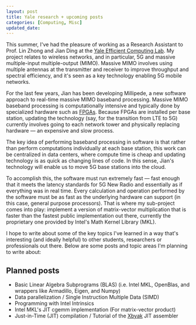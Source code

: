```yaml
---
layout: post
title: Yale research + upcoming posts
categories: [Computing, Misc]
updated_date: 
---
```


This summer, I've had the pleasure of working as a Research Assistant to Prof. Lin Zhong and Jian Ding at the [Yale Efficient Computing Lab](http://yecl.org/). My project relates to wireless networks, and in particular, 5G and massive multiple-input multiple-output (MIMO). Massive MIMO involves using multiple antennas at the transmitter and receiver to improve throughput and spectral efficiency, and it's seen as a key technology enabling 5G mobile networks.<!--more-->

For the last few years, Jian has been developing Millipede, a new software approach to real-time massive MIMO baseband processing. Massive MIMO baseband processing is computationally intensive and typically done by specialized hardware such as [FPGAs](https://en.wikipedia.org/wiki/Field-programmable_gate_array). Because FPGAs are installed per base station, updating the technology (say, for the transition from LTE to 5G) currently involves going to each network tower and physically replacing hardware — an expensive and slow process.

The key idea of performing baseband processing in software is that rather than perform computations individually at each base station, this work can be centralized in data centers, where compute time is cheap and updating technology is as quick as changing lines of code. In this sense, Jian's technology will enable us to move 5G base stations into the cloud.

To accomplish this, the software must run extremely fast — fast enough that it meets the latency standards for 5G New Radio and essentially as if everything was in real time. Every calculation and operation performed by the software must be as fast as the underlying hardware can support (in this case, general purpose processors). That is where my sub-project comes into play: implement a version of matrix-vector multiplication that is faster than the fastest public implementation out there, currently the proprietary one provided by Intel's Math Kernel Library (MKL).

I hope to write about some of the key topics I've learned in a way that's interesting (and ideally helpful) to other students, researchers or professionals out there. Below are some posts and topic areas I'm planning to write about:

## Planned posts

- Basic Linear Algebra Subprograms (BLAS) (i.e. Intel MKL, OpenBlas, and wrappers like Armadillo, Eigen, and Numpy)
- Data parallelization / Single Instruction Multiple Data (SIMD)
- Programming with Intel Intrinsics
- Intel MKL's JIT cgemm implementation (For matrix-vector product)
- Just-in-Time (JIT) compilation / Tutorial of the [Xbyak](https://github.com/herumi/xbyak) JIT assembler